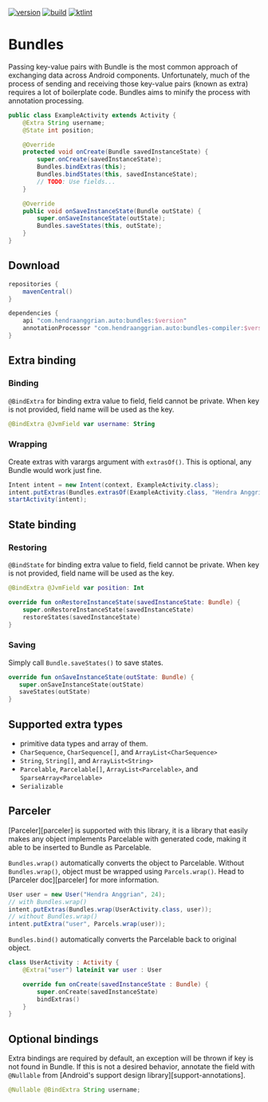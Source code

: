 [![version](https://img.shields.io/maven-central/v/com.hendraanggrian.auto/bundles)](https://search.maven.org/artifact/com.hendraanggrian.auto/bundles)
[![build](https://img.shields.io/travis/com/hendraanggrian/bundles)](https://www.travis-ci.com/github/hendraanggrian/bundles)
[![ktlint](https://img.shields.io/badge/code%20style-%E2%9D%A4-FF4081)](https://ktlint.github.io)

Bundles
=======

Passing key-value pairs with Bundle is the most common approach of exchanging data across Android components.
Unfortunately, much of the process of sending and receiving those key-value pairs (known as extra) requires a lot of boilerplate code.
Bundles aims to minify the process with annotation processing.

```java
public class ExampleActivity extends Activity {
    @Extra String username;
    @State int position;

    @Override
    protected void onCreate(Bundle savedInstanceState) {
        super.onCreate(savedInstanceState);
        Bundles.bindExtras(this);
        Bundles.bindStates(this, savedInstanceState);
        // TODO: Use fields...
    }

    @Override
    public void onSaveInstanceState(Bundle outState) {
        super.onSaveInstanceState(outState);
        Bundles.saveStates(this, outState);
    }
}
```

Download
--------

```gradle
repositories {
    mavenCentral()
}

dependencies {
    api "com.hendraanggrian.auto:bundles:$version"
    annotationProcessor "com.hendraanggrian.auto:bundles-compiler:$version" // or kapt
}
```

Extra binding
-------------

### Binding

`@BindExtra` for binding extra value to field, field cannot be private.
When key is not provided, field name will be used as the key.

```kotlin
@BindExtra @JvmField var username: String
```

### Wrapping

Create extras with varargs argument with `extrasOf()`.
This is optional, any Bundle would work just fine.

```java
Intent intent = new Intent(context, ExampleActivity.class);
intent.putExtras(Bundles.extrasOf(ExampleActivity.class, "Hendra Anggrian", 24));
startActivity(intent);
```

State binding
-------------

### Restoring

`@BindState` for binding extra value to field, field cannot be private.
When key is not provided, field name will be used as the key.

```kotlin
@BindExtra @JvmField var position: Int

override fun onRestoreInstanceState(savedInstanceState: Bundle) {
    super.onRestoreInstanceState(savedInstanceState)
    restoreStates(savedInstanceState)
}
```

### Saving

Simply call `Bundle.saveStates()` to save states.

```kotlin
override fun onSaveInstanceState(outState: Bundle) {
   super.onSaveInstanceState(outState)
   saveStates(outState)
}
```

Supported extra types
---------------------

 * primitive data types and array of them.
 * `CharSequence`, `CharSequence[]`, and `ArrayList<CharSequence>`
 * `String`, `String[]`, and `ArrayList<String>`
 * `Parcelable`, `Parcelable[]`, `ArrayList<Parcelable>`,
   and `SparseArray<Parcelable>`
 * `Serializable`

Parceler
--------

[Parceler][parceler] is supported with this library, it is a library that easily makes any object implements Parcelable with generated code, making it able to be inserted to Bundle as Parcelable.

`Bundles.wrap()` automatically converts the object to Parcelable.
Without `Bundles.wrap()`, object must be wrapped using `Parcels.wrap()`.
Head to [Parceler doc][parceler] for more information.

```java
User user = new User("Hendra Anggrian", 24);
// with Bundles.wrap()
intent.putExtras(Bundles.wrap(UserActivity.class, user));
// without Bundles.wrap()
intent.putExtra("user", Parcels.wrap(user));
```

`Bundles.bind()` automatically converts the Parcelable back to original object.

```kotlin
class UserActivity : Activity {
    @Extra("user") lateinit var user : User

    override fun onCreate(savedInstanceState : Bundle) {
        super.onCreate(savedInstanceState)
        bindExtras()
    }
}
```

Optional bindings
-----------------

Extra bindings are required by default, an exception will be thrown if key is not found in Bundle.
If this is not a desired behavior, annotate the field with `@Nullable` from [Android's support design library][support-annotations].

```java
@Nullable @BindExtra String username;
```